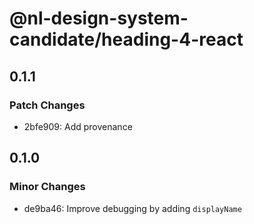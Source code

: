 # @nl-design-system-candidate/heading-4-react

## 0.1.1

### Patch Changes

- 2bfe909: Add provenance

## 0.1.0

### Minor Changes

- de9ba46: Improve debugging by adding `displayName`
